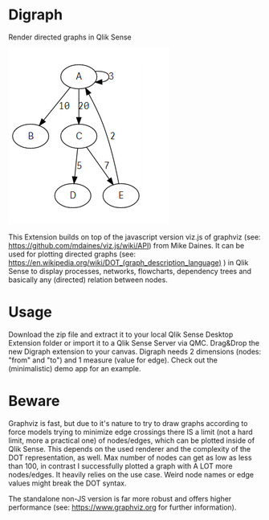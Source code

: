 # Digraph
Render directed graphs in Qlik Sense

![alt text](https://github.com/qlikrockstar/digraph/blob/master/preview.png "Directed Graph")

This Extension builds on top of the javascript version viz.js of graphviz (see: https://github.com/mdaines/viz.js/wiki/API) from Mike Daines. It can be used for plotting directed graphs (see: https://en.wikipedia.org/wiki/DOT_(graph_description_language) ) in Qlik Sense to display processes, networks, flowcharts, dependency trees and basically any (directed) relation between nodes.

# Usage

Download the zip file and extract it to your local Qlik Sense Desktop Extension folder or import it to a Qlik Sense Server via QMC. Drag&Drop the new Digraph extension to your canvas. Digraph needs 2 dimensions (nodes: "from" and "to") and 1 measure (value for edge). Check out the (minimalistic) demo app for an example.

# Beware

Graphviz is fast, but due to it's nature to try to draw graphs according to force models trying to minimize edge crossings there IS a limit (not a hard limit, more a practical one) of nodes/edges, which can be plotted inside of Qlik Sense. This depends on the used renderer and the complexity of the DOT representation, as well. Max number of nodes can get as low as less than 100, in contrast I successfully plotted a graph with A LOT more nodes/edges. It heavily relies on the use case. Weird node names or edge values might break the DOT syntax. 

The standalone non-JS version is far more robust and offers higher performance (see: https://www.graphviz.org for further information).
